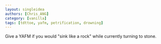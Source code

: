 ```yaml
---
layout: singleidea
authors: [Chris_ANG]
category: [vanilla]
tags: [tdttoe, yafm, petrification, drowning]
---
```

Give a YAFM if you would "sink like a rock" while currently turning to stone.
